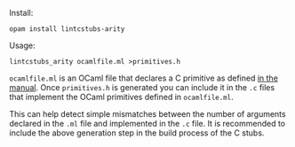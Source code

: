 Install:
```
opam install lintcstubs-arity
```

Usage:

```
lintcstubs_arity ocamlfile.ml >primitives.h
```

`ocamlfile.ml` is an OCaml file that declares a C primitive as defined [in the manual](https://v2.ocaml.org/manual/intfc.html).
Once `primitives.h` is generated you can include it in the `.c` files that implement the OCaml primitives defined in `ocamlfile.ml`.

This can help detect simple mismatches between the number of arguments declared in the `.ml` file and implemented in the `.c` file.
It is recommended to include the above generation step in the build process of the C stubs.

